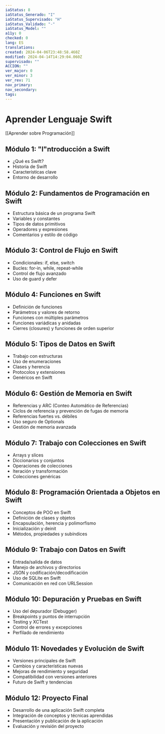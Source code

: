 ```yaml
---
iaStatus: 8
iaStatus_Generado: "I"
iaStatus_Supervisado: "H"
iaStatus_Validado: "-"
iaStatus_Model: ""
a11y: 0
checked: 0
lang: ES
translations: 
created: 2024-04-06T23:48:58.460Z
modified: 2024-04-14T14:29:04.060Z
supervisado: ""
ACCION: ""
ver_major: 0
ver_minor: 3
ver_rev: 71
nav_primary: 
nav_secondary: 
tags:
---
```

# Aprender Lenguaje Swift

[[Aprender sobre Programación]]

## Módulo 1: "I"ntroducción a Swift

- ¿Qué es Swift?
- Historia de Swift
- Características clave
- Entorno de desarrollo

## Módulo 2: Fundamentos de Programación en Swift

- Estructura básica de un programa Swift
- Variables y constantes
- Tipos de datos primitivos
- Operadores y expresiones
- Comentarios y estilo de código

## Módulo 3: Control de Flujo en Swift

- Condicionales: if, else, switch
- Bucles: for-in, while, repeat-while
- Control de flujo avanzado
- Uso de guard y defer

## Módulo 4: Funciones en Swift

- Definición de funciones
- Parámetros y valores de retorno
- Funciones con múltiples parámetros
- Funciones variádicas y anidadas
- Cierres (closures) y funciones de orden superior

## Módulo 5: Tipos de Datos en Swift

- Trabajo con estructuras
- Uso de enumeraciones
- Clases y herencia
- Protocolos y extensiones
- Genéricos en Swift

## Módulo 6: Gestión de Memoria en Swift

- Referencias y ARC (Conteo Automático de Referencias)
- Ciclos de referencia y prevención de fugas de memoria
- Referencias fuertes vs. débiles
- Uso seguro de Optionals
- Gestión de memoria avanzada

## Módulo 7: Trabajo con Colecciones en Swift

- Arrays y slices
- Diccionarios y conjuntos
- Operaciones de colecciones
- Iteración y transformación
- Colecciones genéricas

## Módulo 8: Programación Orientada a Objetos en Swift

- Conceptos de POO en Swift
- Definición de clases y objetos
- Encapsulación, herencia y polimorfismo
- Inicialización y deinit
- Métodos, propiedades y subíndices

## Módulo 9: Trabajo con Datos en Swift

- Entrada/salida de datos
- Manejo de archivos y directorios
- JSON y codificación/decodificación
- Uso de SQLite en Swift
- Comunicación en red con URLSession

## Módulo 10: Depuración y Pruebas en Swift

- Uso del depurador (Debugger)
- Breakpoints y puntos de interrupción
- Testing y XCTest
- Control de errores y excepciones
- Perfilado de rendimiento

## Módulo 11: Novedades y Evolución de Swift

- Versiones principales de Swift
- Cambios y características nuevas
- Mejoras de rendimiento y seguridad
- Compatibilidad con versiones anteriores
- Futuro de Swift y tendencias

## Módulo 12: Proyecto Final

- Desarrollo de una aplicación Swift completa
- Integración de conceptos y técnicas aprendidas
- Presentación y publicación de la aplicación
- Evaluación y revisión del proyecto

